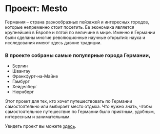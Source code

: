 # Проект: Mesto
Германия – страна разнообразных пейзажей и интересных городов, которые непременно стоит посетить. Ее экономика является крупнейшей в Европе и пятой по величине в мире. Именно в Германии были сделаны многие революционные научные открытия: наука и исследования имеют здесь давние традиции.

### В проекте собраны самые популярные города Германии,
* Берлин
* Швангау
* Франкфурт-на-Mайне
* Гамбург
* Хейделберг
* Нюрнберг 

Этот проект для тех, кто хочет путешествовать по Германии самостоятельно или выбирает место отдыха.
Что нужно  знать, чтобы самостоятельное путешествие по Германии было приятным, удобным, интересным и занимательным.

Увидеть проект вы можете [здесь](https://alladontsova.github.io/mesto/).
